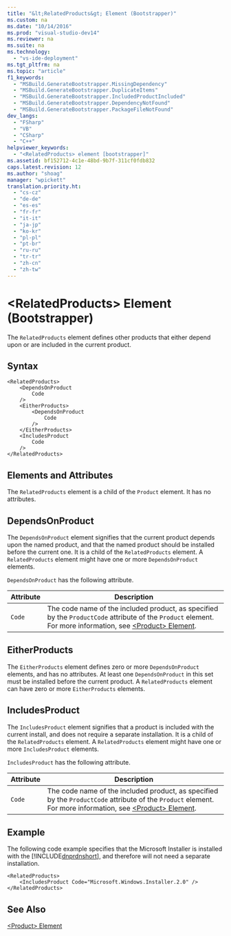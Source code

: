 ```yaml
---
title: "&lt;RelatedProducts&gt; Element (Bootstrapper)"
ms.custom: na
ms.date: "10/14/2016"
ms.prod: "visual-studio-dev14"
ms.reviewer: na
ms.suite: na
ms.technology: 
  - "vs-ide-deployment"
ms.tgt_pltfrm: na
ms.topic: "article"
f1_keywords: 
  - "MSBuild.GenerateBootstrapper.MissingDependency"
  - "MSBuild.GenerateBootstrapper.DuplicateItems"
  - "MSBuild.GenerateBootstrapper.IncludedProductIncluded"
  - "MSBuild.GenerateBootstrapper.DependencyNotFound"
  - "MSBuild.GenerateBootstrapper.PackageFileNotFound"
dev_langs: 
  - "FSharp"
  - "VB"
  - "CSharp"
  - "C++"
helpviewer_keywords: 
  - "<RelatedProducts> element [bootstrapper]"
ms.assetid: bf152712-4c1e-48bd-9b7f-311cf0fdb832
caps.latest.revision: 12
ms.author: "shoag"
manager: "wpickett"
translation.priority.ht: 
  - "cs-cz"
  - "de-de"
  - "es-es"
  - "fr-fr"
  - "it-it"
  - "ja-jp"
  - "ko-kr"
  - "pl-pl"
  - "pt-br"
  - "ru-ru"
  - "tr-tr"
  - "zh-cn"
  - "zh-tw"
---
```

# &lt;RelatedProducts&gt; Element (Bootstrapper)
The `RelatedProducts` element defines other products that either depend upon or are included in the current product.  
  
## Syntax  
  
```  
<RelatedProducts>  
    <DependsOnProduct  
        Code  
    />  
    <EitherProducts>  
        <DependsOnProduct  
            Code  
        />  
    </EitherProducts>  
    <IncludesProduct  
        Code  
    />  
</RelatedProducts>  
```  
  
## Elements and Attributes  
 The `RelatedProducts` element is a child of the `Product` element. It has no attributes.  
  
## DependsOnProduct  
 The `DependsOnProduct` element signifies that the current product depends upon the named product, and that the named product should be installed before the current one. It is a child of the `RelatedProducts` element. A `RelatedProducts` element might have one or more `DependsOnProduct` elements.  
  
 `DependsOnProduct` has the following attribute.  
  
|Attribute|Description|  
|---------------|-----------------|  
|`Code`|The code name of the included product, as specified by the `ProductCode` attribute of the `Product` element. For more information, see [\<Product> Element](../deployment/-product--element--bootstrapper-.md).|  
  
## EitherProducts  
 The `EitherProducts` element defines zero or more `DependsOnProduct` elements, and has no attributes. At least one `DependsOnProduct` in this set must be installed before the current product. A `RelatedProducts` element can have zero or more `EitherProducts` elements.  
  
## IncludesProduct  
 The `IncludesProduct` element signifies that a product is included with the current install, and does not require a separate installation. It is a child of the `RelatedProducts` element. A `RelatedProducts` element might have one or more `IncludesProduct` elements.  
  
 `IncludesProduct` has the following attribute.  
  
|Attribute|Description|  
|---------------|-----------------|  
|`Code`|The code name of the included product, as specified by the `ProductCode` attribute of the `Product` element. For more information, see [\<Product> Element](../deployment/-product--element--bootstrapper-.md).|  
  
## Example  
 The following code example specifies that the Microsoft Installer is installed with the [!INCLUDE[dnprdnshort](../codequality/includes/dnprdnshort_md.md)], and therefore will not need a separate installation.  
  
```  
<RelatedProducts>  
    <IncludesProduct Code="Microsoft.Windows.Installer.2.0" />  
</RelatedProducts>  
```  
  
## See Also  
 [\<Product> Element](../deployment/-product--element--bootstrapper-.md)